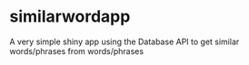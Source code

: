 # similarwordapp
A very simple shiny app using the Database API to get similar words/phrases from words/phrases
